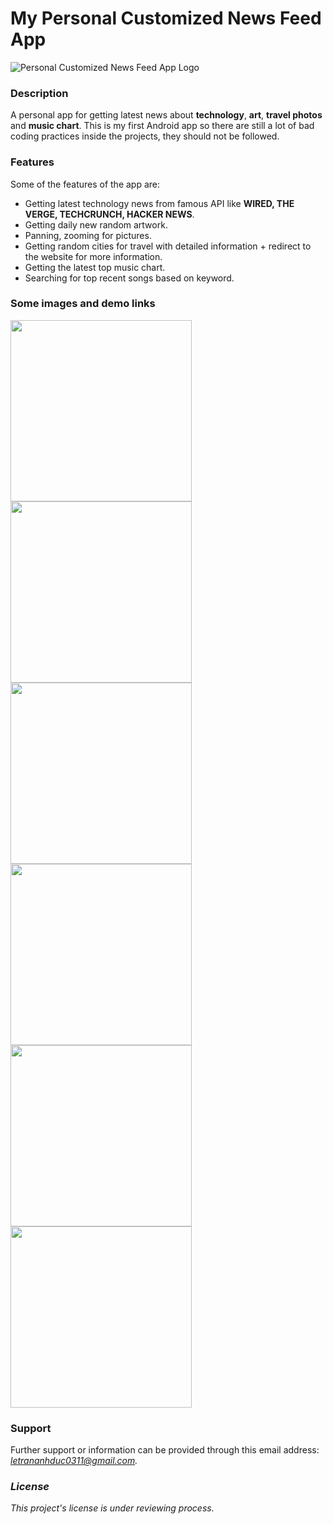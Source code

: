 # My Personal Customized News Feed App
![Personal Customized News Feed App Logo](https://i.ibb.co/SndkKZN/app-logo.png)

### Description
A personal app for getting latest news about <b>technology</b>, <b>art</b>, <b>travel photos</b> and <b>music chart</b>. This is my first Android app so there are still a lot of bad coding practices inside the projects, they should not be followed. 

### Features
Some of the features of the app are:
- Getting latest technology news from famous API like <b>WIRED, THE VERGE, TECHCRUNCH, HACKER NEWS</b>.
- Getting daily new random artwork.
- Panning, zooming for pictures.
- Getting random cities for travel with detailed information + redirect to the website for more information.
- Getting the latest top music chart.
- Searching for top recent songs based on keyword.

### Some images and demo links
<img src="https://i.ibb.co/bLDywTf/48398533-591402037956935-7506614385339531264-n.png" width="290"> <img src="https://i.ibb.co/Z11M2P8/48397138-2447253351957089-7890054922199105536-n.png" width="290">
<img src="https://i.ibb.co/rtzDtjZ/48396611-464492967412264-2750232924459630592-n.png" width="290">
<img src="https://i.ibb.co/PZ3hLzq/48394724-2282992818651184-6793591887979610112-n.png" width="290"> <img src="https://i.ibb.co/wg7Q5Vd/48382352-756904021310395-8218010932635238400-n.png" width="290">
<img src="https://i.ibb.co/sJcGfPd/48417409-276125003091990-6903525922427633664-n.png" width="290">

### Support
Further support or information can be provided through this email address: <i>letrananhduc0311@gmail.com<i>.
  
### License
This project's license is under reviewing process.

